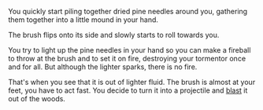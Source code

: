 You quickly start piling together dried pine needles around you, gathering them together into a little mound in your hand.

The brush flips onto its side and slowly starts to roll towards you.

You try to light up the pine needles in your hand so you can make a fireball to throw at the brush and to set it on fire, destroying your tormentor once and for all. But although the lighter sparks, there is no fire.

That's when you see that it is out of lighter fluid. The brush is almost at your feet, you have to act fast. You decide to turn it into a projectile and [blast](../dash/escape.md) it out of the woods.
